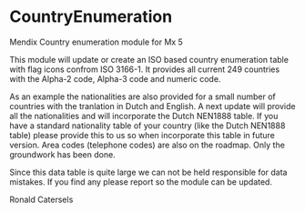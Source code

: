# CountryEnumeration
Mendix Country enumeration module for Mx 5

This module will update or create an ISO based country enumeration table with flag icons confrom ISO 3166-1. 
It provides all current 249 countries with the Alpha-2 code, Alpha-3 code and numeric code.

As an example the nationalities are also provided for a small number of countries with the tranlation in Dutch and English.
A next update will provide all the nationalities and will incorporate the Dutch NEN1888 table. 
If you have a standard nationality table of your country (like the Dutch NEN1888 table) please provide this to us so when
incorporate this table in future version. Area codes (telephone codes) are also on the roadmap. Only the groundwork has
been done.

Since this data table is quite large we can not be held responsible for data mistakes. If you find any please report so 
the module can be updated.

Ronald Catersels
